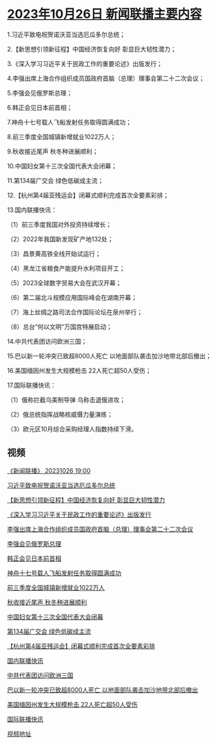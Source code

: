 # [2023年10月26日 新闻联播主要内容](https://tv.cctv.com/lm/xwlb/day/20231026.shtml)

1.习近平致电祝贺诺沃亚当选厄瓜多尔总统；

2.【新思想引领新征程】中国经济恢复向好 彰显巨大韧性潜力；

3.《深入学习习近平关于民政工作的重要论述》出版发行；

4.李强出席上海合作组织成员国政府首脑（总理）理事会第二十二次会议；

5.李强会见俄罗斯总理；

6.韩正会见日本前首相；

7.神舟十七号载人飞船发射任务取得圆满成功；

8.前三季度全国城镇新增就业1022万人；

9.秋收接近尾声 秋冬种进展顺利；

10.中国妇女第十三次全国代表大会闭幕；

11.第134届广交会 绿色低碳成主流；

12.【杭州第4届亚残运会】闭幕式顺利完成首次全要素彩排；

13.国内联播快讯：

（1）前三季度我国对外投资持续增长；

（2）2022年我国新发现矿产地132处；

（3）昌景黄高铁全线开始试运行；

（4）黑龙江省粮食产能提升水利项目开工；

（5）2023全球数字贸易大会在武汉开幕；

（6）第二届北斗规模应用国际峰会在湖南开幕；

（7）海上丝绸之路司法合作国际论坛在泉州举行；

（8）总台“何以文明”万国宫特展启动；

14.中共代表团访问欧洲三国；

15.巴以新一轮冲突已致超8000人死亡 以地面部队袭击加沙地带北部后撤出；

16.美国缅因州发生大规模枪击 22人死亡超50人受伤；

17.国际联播快讯：

（1）俄称拦截乌美制导弹 乌称击退俄进攻；

（2）俄总统指挥战略核威慑力量演练；

（3）欧元区10月综合采购经理人指数持续下滑。

## 视频

[《新闻联播》 20231026 19:00](https://tv.cctv.com/2023/10/26/VIDEcuxPPFz6bg5MjiADnmpn231026.shtml)

[习近平致电祝贺诺沃亚当选厄瓜多尔总统](https://tv.cctv.com/2023/10/26/VIDE1idZoCWQcs2kbnAdOAXP231026.shtml)

[【新思想引领新征程】中国经济恢复向好 彰显巨大韧性潜力](https://tv.cctv.com/2023/10/26/VIDEbSFse0CdDDiNvTWPXGgI231026.shtml)

[《深入学习习近平关于民政工作的重要论述》出版发行](https://tv.cctv.com/2023/10/26/VIDEfUVD0yXn6pIKJITW8eX7231026.shtml)

[李强出席上海合作组织成员国政府首脑（总理）理事会第二十二次会议](https://tv.cctv.com/2023/10/26/VIDEXeXrkAJG7yuDMakbZni4231026.shtml)

[李强会见俄罗斯总理](https://tv.cctv.com/2023/10/26/VIDEUhEi7yuooCBzXWMxJXAT231026.shtml)

[韩正会见日本前首相](https://tv.cctv.com/2023/10/26/VIDEv6Cp0xWV5v6u0kQxiwZG231026.shtml)

[神舟十七号载人飞船发射任务取得圆满成功](https://tv.cctv.com/2023/10/26/VIDEzbjWcYOV7BfFGeirDzkC231026.shtml)

[前三季度全国城镇新增就业1022万人](https://tv.cctv.com/2023/10/26/VIDEOqK5gmCHfH8cCaPHxfDN231026.shtml)

[秋收接近尾声 秋冬种进展顺利](https://tv.cctv.com/2023/10/26/VIDEWuFvEKdFCGEMm2bmPqLL231026.shtml)

[中国妇女第十三次全国代表大会闭幕](https://tv.cctv.com/2023/10/26/VIDEJPbnAmoCUf6p0dLiaRFx231026.shtml)

[第134届广交会 绿色低碳成主流](https://tv.cctv.com/2023/10/26/VIDE45JDbaeMc3KoxcGG3ior231026.shtml)

[【杭州第4届亚残运会】闭幕式顺利完成首次全要素彩排](https://tv.cctv.com/2023/10/26/VIDE3KxCzDFUDtHRSWfx0iek231026.shtml)

[国内联播快讯](https://tv.cctv.com/2023/10/26/VIDE40XDH6fjhSJ8bZ1VPTsA231026.shtml)

[中共代表团访问欧洲三国](https://tv.cctv.com/2023/10/26/VIDEKaPYhS7DlU34kRVirTYx231026.shtml)

[巴以新一轮冲突已致超8000人死亡 以地面部队袭击加沙地带北部后撤出](https://tv.cctv.com/2023/10/26/VIDEAAMYJumXqwAsCez4NPyH231026.shtml)

[美国缅因州发生大规模枪击 22人死亡超50人受伤](https://tv.cctv.com/2023/10/26/VIDEaaVJxxtdu952jvOXKBr9231026.shtml)

[国际联播快讯](https://tv.cctv.com/2023/10/26/VIDECydZBjJXK3JXGkFcwnqx231026.shtml)

[视频地址](https://tv.cctv.com/lm/xwlb/day/20231026.shtml) 

